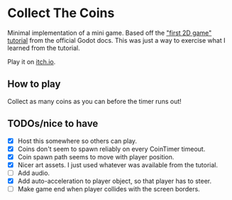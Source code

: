 # Collect The Coins

Minimal implementation of a mini game. Based off the ["first 2D game" tutorial](https://docs.godotengine.org/en/stable/getting_started/first_2d_game/index.html) from the official Godot docs. This was just a way to exercise what I learned from the tutorial.

Play it on [itch.io](https://onethirdzero.itch.io/collect-the-coins).

## How to play

Collect as many coins as you can before the timer runs out!

## TODOs/nice to have

- [x] Host this somewhere so others can play.
- [x] Coins don't seem to spawn reliably on every CoinTimer timeout.
- [x] Coin spawn path seems to move with player position.
- [x] Nicer art assets. I just used whatever was available from the tutorial.
- [ ] Add audio.
- [x] Add auto-acceleration to player object, so that player has to steer.
- [ ] Make game end when player collides with the screen borders.
